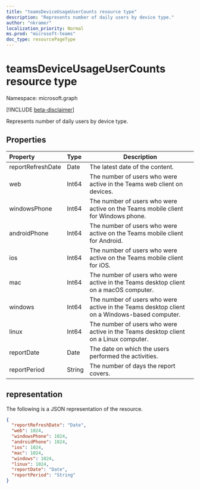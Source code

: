 ```yaml
---
title: "teamsDeviceUsageUserCounts resource type"
description: "Represents number of daily users by device type."
author: "nkramer"
localization_priority: Normal
ms.prod: "microsoft-teams"
doc_type: resourcePageType
---
```


# teamsDeviceUsageUserCounts resource type

Namespace: microsoft.graph

[!INCLUDE [beta-disclaimer](../../includes/beta-disclaimer.md)]

Represents number of daily users by device type.

## Properties

| Property          | Type   | Description                                                  |
| :---------------- | :----- | ------------------------------------------------------------ |
| reportRefreshDate | Date   | The latest date of the content.                              |
| web               | Int64  | The number of users who were active in the Teams web client on devices. |
| windowsPhone      | Int64  | The number of users who were active on the Teams mobile client for Windows phone. |
| androidPhone      | Int64  | The number of users who were active on the Teams mobile client for Android. |
| ios               | Int64  | The number of users who were active on the Teams mobile client for iOS. |
| mac               | Int64  | The number of users who were active in the Teams desktop client on a macOS computer. |
| windows           | Int64  | The number of users who were active in the Teams desktop client on a Windows-based computer. |
| linux             | Int64  | The number of users who were active in the Teams desktop client on a Linux computer. |
| reportDate        | Date   | The date on which the users performed the activities.        |
| reportPeriod      | String | The number of days the report covers.                        |

## representation

The following is a JSON representation of the resource.

<!-- {
  "blockType": "resource",
  "@odata.type": "microsoft.graph.teamsDeviceUsageUserCounts"
} -->

```json
{
  "reportRefreshDate": "Date", 
  "web": 1024, 
  "windowsPhone": 1024, 
  "androidPhone": 1024, 
  "ios": 1024, 
  "mac": 1024, 
  "windows": 1024,
  "linux": 1024, 
  "reportDate": "Date", 
  "reportPeriod": "String"
}
```


